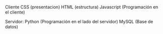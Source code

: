 Cliente
CSS (presentacion)
HTML (estructura)
Javascript (Programación en el cliente)

Servidor:
Python (Programación en el lado del servidor)
MySQL (Base de datos)

